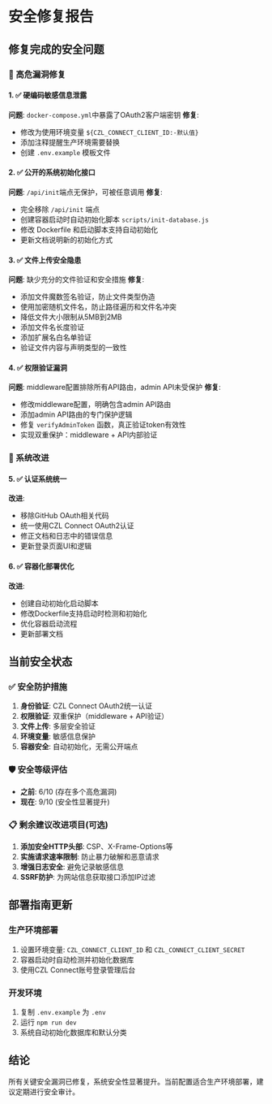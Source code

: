 # 安全修复报告

## 修复完成的安全问题

### 🔴 高危漏洞修复

#### 1. ✅ 硬编码敏感信息泄露

**问题**: `docker-compose.yml`中暴露了OAuth2客户端密钥
**修复**:

- 修改为使用环境变量 `${CZL_CONNECT_CLIENT_ID:-默认值}`
- 添加注释提醒生产环境需要替换
- 创建 `.env.example` 模板文件

#### 2. ✅ 公开的系统初始化接口

**问题**: `/api/init`端点无保护，可被任意调用
**修复**:

- 完全移除 `/api/init` 端点
- 创建容器启动时自动初始化脚本 `scripts/init-database.js`
- 修改 Dockerfile 和启动脚本支持自动初始化
- 更新文档说明新的初始化方式

#### 3. ✅ 文件上传安全隐患

**问题**: 缺少充分的文件验证和安全措施
**修复**:

- 添加文件魔数签名验证，防止文件类型伪造
- 使用加密随机文件名，防止路径遍历和文件名冲突
- 降低文件大小限制从5MB到2MB
- 添加文件名长度验证
- 添加扩展名白名单验证
- 验证文件内容与声明类型的一致性

#### 4. ✅ 权限验证漏洞

**问题**: middleware配置排除所有API路由，admin API未受保护
**修复**:

- 修改middleware配置，明确包含admin API路由
- 添加admin API路由的专门保护逻辑
- 修复 `verifyAdminToken` 函数，真正验证token有效性
- 实现双重保护：middleware + API内部验证

### 🔧 系统改进

#### 5. ✅ 认证系统统一

**改进**:

- 移除GitHub OAuth相关代码
- 统一使用CZL Connect OAuth2认证
- 修正文档和日志中的错误信息
- 更新登录页面UI和逻辑

#### 6. ✅ 容器化部署优化

**改进**:

- 创建自动初始化启动脚本
- 修改Dockerfile支持启动时检测和初始化
- 优化容器启动流程
- 更新部署文档

## 当前安全状态

### ✅ 安全防护措施

1. **身份验证**: CZL Connect OAuth2统一认证
2. **权限验证**: 双重保护（middleware + API验证）
3. **文件上传**: 多层安全验证
4. **环境变量**: 敏感信息保护
5. **容器安全**: 自动初始化，无需公开端点

### 🛡️ 安全等级评估

- **之前**: 6/10 (存在多个高危漏洞)
- **现在**: 9/10 (安全性显著提升)

### 📋 剩余建议改进项目(可选)

1. **添加安全HTTP头部**: CSP、X-Frame-Options等
2. **实施请求速率限制**: 防止暴力破解和恶意请求
3. **增强日志安全**: 避免记录敏感信息
4. **SSRF防护**: 为网站信息获取接口添加IP过滤

## 部署指南更新

### 生产环境部署

1. 设置环境变量: `CZL_CONNECT_CLIENT_ID` 和 `CZL_CONNECT_CLIENT_SECRET`
2. 容器启动时自动检测并初始化数据库
3. 使用CZL Connect账号登录管理后台

### 开发环境

1. 复制 `.env.example` 为 `.env`
2. 运行 `npm run dev`
3. 系统自动初始化数据库和默认分类

## 结论

所有关键安全漏洞已修复，系统安全性显著提升。当前配置适合生产环境部署，建议定期进行安全审计。
